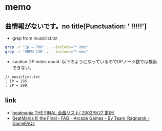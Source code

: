 # memo

## 曲情報がないです。no title[Punctuation: ' !!!!!']

- grep from musiclist.txt

```sh
grep -r '1p = 700' . --include="*.bms"
grep -r '#BPM 130' . --include="*.bms"
```

- caution DP notes count. 以下のようになっているのでDPノーツ数では検索できない。

```text
// musiclist.txt
; 1P = 285
; 2P = 290
```

## link

- [beatmania THE FINAL 全曲リスト( 2002/9/27 更新)](http://www.echna.ne.jp/~bug/bmf.html)
- [BeatMania III the Final - FAQ - Arcade Games - By Team_Ragnarok - GameFAQs](https://gamefaqs.gamespot.com/arcade/927428-beatmania-iii-the-final/faqs/36446)
